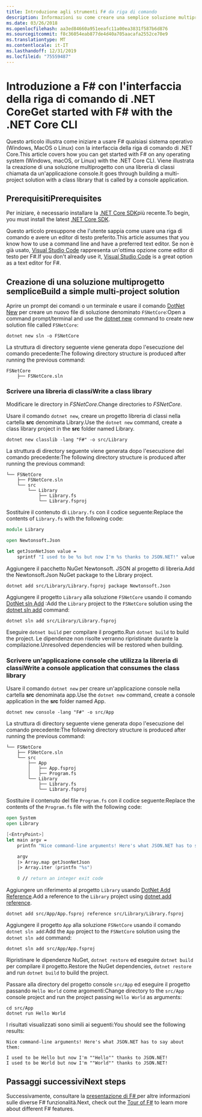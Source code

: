 ```yaml
---
title: Introduzione agli strumenti F# da riga di comando
description: Informazioni su come creare una semplice soluzione multiprogetto sull' F# uso del interfaccia della riga di comando di .NET Core in qualsiasi sistema operativo (Windows, MacOS o Linux).
ms.date: 03/26/2018
ms.openlocfilehash: aa3ed84660a951eeafc11a00ea3831f587b6d876
ms.sourcegitcommit: f8c36054eab877de4d40a705aacafa2552ce70e9
ms.translationtype: MT
ms.contentlocale: it-IT
ms.lasthandoff: 12/31/2019
ms.locfileid: "75559487"
---
```

# <a name="get-started-with-f-with-the-net-core-cli"></a><span data-ttu-id="46086-103">Introduzione a F# con l'interfaccia della riga di comando di .NET Core</span><span class="sxs-lookup"><span data-stu-id="46086-103">Get started with F# with the .NET Core CLI</span></span>

<span data-ttu-id="46086-104">Questo articolo illustra come iniziare a usare F# qualsiasi sistema operativo (Windows, MacOS o Linux) con la interfaccia della riga di comando di .NET Core.</span><span class="sxs-lookup"><span data-stu-id="46086-104">This article covers how you can get started with F# on any operating system (Windows, macOS, or Linux) with the .NET Core CLI.</span></span> <span data-ttu-id="46086-105">Viene illustrata la creazione di una soluzione multiprogetto con una libreria di classi chiamata da un'applicazione console.</span><span class="sxs-lookup"><span data-stu-id="46086-105">It goes through building a multi-project solution with a class library that is called by a console application.</span></span>

## <a name="prerequisites"></a><span data-ttu-id="46086-106">Prerequisiti</span><span class="sxs-lookup"><span data-stu-id="46086-106">Prerequisites</span></span>

<span data-ttu-id="46086-107">Per iniziare, è necessario installare la [.NET Core SDK](https://dotnet.microsoft.com/download)più recente.</span><span class="sxs-lookup"><span data-stu-id="46086-107">To begin, you must install the latest [.NET Core SDK](https://dotnet.microsoft.com/download).</span></span>

<span data-ttu-id="46086-108">Questo articolo presuppone che l'utente sappia come usare una riga di comando e avere un editor di testo preferito.</span><span class="sxs-lookup"><span data-stu-id="46086-108">This article assumes that you know how to use a command line and have a preferred text editor.</span></span> <span data-ttu-id="46086-109">Se non è già usato, [Visual Studio Code](get-started-vscode.md) rappresenta un'ottima opzione come editor di testo per F#.</span><span class="sxs-lookup"><span data-stu-id="46086-109">If you don't already use it, [Visual Studio Code](get-started-vscode.md) is a great option as a text editor for F#.</span></span>

## <a name="build-a-simple-multi-project-solution"></a><span data-ttu-id="46086-110">Creazione di una soluzione multiprogetto semplice</span><span class="sxs-lookup"><span data-stu-id="46086-110">Build a simple multi-project solution</span></span>

<span data-ttu-id="46086-111">Aprire un prompt dei comandi o un terminale e usare il comando [DotNet New](../../core/tools/dotnet-new.md) per creare un nuovo file di soluzione denominato `FSNetCore`:</span><span class="sxs-lookup"><span data-stu-id="46086-111">Open a command prompt/terminal and use the [dotnet new](../../core/tools/dotnet-new.md) command to create new solution file called `FSNetCore`:</span></span>

```dotnetcli
dotnet new sln -o FSNetCore
```

<span data-ttu-id="46086-112">La struttura di directory seguente viene generata dopo l'esecuzione del comando precedente:</span><span class="sxs-lookup"><span data-stu-id="46086-112">The following directory structure is produced after running the previous command:</span></span>

```console
FSNetCore
    ├── FSNetCore.sln
```

### <a name="write-a-class-library"></a><span data-ttu-id="46086-113">Scrivere una libreria di classi</span><span class="sxs-lookup"><span data-stu-id="46086-113">Write a class library</span></span>

<span data-ttu-id="46086-114">Modificare le directory in *FSNetCore*.</span><span class="sxs-lookup"><span data-stu-id="46086-114">Change directories to *FSNetCore*.</span></span>

<span data-ttu-id="46086-115">Usare il comando `dotnet new`, creare un progetto libreria di classi nella cartella **src** denominata Library.</span><span class="sxs-lookup"><span data-stu-id="46086-115">Use the `dotnet new` command, create a class library project in the **src** folder named Library.</span></span>

```dotnetcli
dotnet new classlib -lang "F#" -o src/Library
```

<span data-ttu-id="46086-116">La struttura di directory seguente viene generata dopo l'esecuzione del comando precedente:</span><span class="sxs-lookup"><span data-stu-id="46086-116">The following directory structure is produced after running the previous command:</span></span>

```console
└── FSNetCore
    ├── FSNetCore.sln
    └── src
        └── Library
            ├── Library.fs
            └── Library.fsproj
```

<span data-ttu-id="46086-117">Sostituire il contenuto di `Library.fs` con il codice seguente:</span><span class="sxs-lookup"><span data-stu-id="46086-117">Replace the contents of `Library.fs` with the following code:</span></span>

```fsharp
module Library

open Newtonsoft.Json

let getJsonNetJson value =
    sprintf "I used to be %s but now I'm %s thanks to JSON.NET!" value (JsonConvert.SerializeObject(value))
```

<span data-ttu-id="46086-118">Aggiungere il pacchetto NuGet Newtonsoft. JSON al progetto di libreria.</span><span class="sxs-lookup"><span data-stu-id="46086-118">Add the Newtonsoft.Json NuGet package to the Library project.</span></span>

```dotnetcli
dotnet add src/Library/Library.fsproj package Newtonsoft.Json
```

<span data-ttu-id="46086-119">Aggiungere il progetto `Library` alla soluzione `FSNetCore` usando il comando [DotNet sln Add](../../core/tools/dotnet-sln.md) :</span><span class="sxs-lookup"><span data-stu-id="46086-119">Add the `Library` project to the `FSNetCore` solution using the [dotnet sln add](../../core/tools/dotnet-sln.md) command:</span></span>

```dotnetcli
dotnet sln add src/Library/Library.fsproj
```

<span data-ttu-id="46086-120">Eseguire `dotnet build` per compilare il progetto.</span><span class="sxs-lookup"><span data-stu-id="46086-120">Run `dotnet build` to build the project.</span></span> <span data-ttu-id="46086-121">Le dipendenze non risolte verranno ripristinate durante la compilazione.</span><span class="sxs-lookup"><span data-stu-id="46086-121">Unresolved dependencies will be restored when building.</span></span>

### <a name="write-a-console-application-that-consumes-the-class-library"></a><span data-ttu-id="46086-122">Scrivere un'applicazione console che utilizza la libreria di classi</span><span class="sxs-lookup"><span data-stu-id="46086-122">Write a console application that consumes the class library</span></span>

<span data-ttu-id="46086-123">Usare il comando `dotnet new` per creare un'applicazione console nella cartella **src** denominata app.</span><span class="sxs-lookup"><span data-stu-id="46086-123">Use the `dotnet new` command, create a console application in the **src** folder named App.</span></span>

```dotnetcli
dotnet new console -lang "F#" -o src/App
```

<span data-ttu-id="46086-124">La struttura di directory seguente viene generata dopo l'esecuzione del comando precedente:</span><span class="sxs-lookup"><span data-stu-id="46086-124">The following directory structure is produced after running the previous command:</span></span>

```console
└── FSNetCore
    ├── FSNetCore.sln
    └── src
        ├── App
        │   ├── App.fsproj
        │   ├── Program.fs
        └── Library
            ├── Library.fs
            └── Library.fsproj
```

<span data-ttu-id="46086-125">Sostituire il contenuto del file `Program.fs` con il codice seguente:</span><span class="sxs-lookup"><span data-stu-id="46086-125">Replace the contents of the `Program.fs` file with the following code:</span></span>

```fsharp
open System
open Library

[<EntryPoint>]
let main argv =
    printfn "Nice command-line arguments! Here's what JSON.NET has to say about them:"

    argv
    |> Array.map getJsonNetJson
    |> Array.iter (printfn "%s")

    0 // return an integer exit code
```

<span data-ttu-id="46086-126">Aggiungere un riferimento al progetto `Library` usando [DotNet Add Reference](../../core/tools/dotnet-add-reference.md).</span><span class="sxs-lookup"><span data-stu-id="46086-126">Add a reference to the `Library` project using [dotnet add reference](../../core/tools/dotnet-add-reference.md).</span></span>

```dotnetcli
dotnet add src/App/App.fsproj reference src/Library/Library.fsproj
```

<span data-ttu-id="46086-127">Aggiungere il progetto `App` alla soluzione `FSNetCore` usando il comando `dotnet sln add`:</span><span class="sxs-lookup"><span data-stu-id="46086-127">Add the `App` project to the `FSNetCore` solution using the `dotnet sln add` command:</span></span>

```dotnetcli
dotnet sln add src/App/App.fsproj
```

<span data-ttu-id="46086-128">Ripristinare le dipendenze NuGet, `dotnet restore` ed eseguire `dotnet build` per compilare il progetto.</span><span class="sxs-lookup"><span data-stu-id="46086-128">Restore the NuGet dependencies, `dotnet restore` and run `dotnet build` to build the project.</span></span>

<span data-ttu-id="46086-129">Passare alla directory del progetto console `src/App` ed eseguire il progetto passando `Hello World` come argomenti:</span><span class="sxs-lookup"><span data-stu-id="46086-129">Change directory to the `src/App` console project and run the project passing `Hello World` as arguments:</span></span>

```console
cd src/App
dotnet run Hello World
```

<span data-ttu-id="46086-130">I risultati visualizzati sono simili ai seguenti:</span><span class="sxs-lookup"><span data-stu-id="46086-130">You should see the following results:</span></span>

```console
Nice command-line arguments! Here's what JSON.NET has to say about them:

I used to be Hello but now I'm ""Hello"" thanks to JSON.NET!
I used to be World but now I'm ""World"" thanks to JSON.NET!
```

## <a name="next-steps"></a><span data-ttu-id="46086-131">Passaggi successivi</span><span class="sxs-lookup"><span data-stu-id="46086-131">Next steps</span></span>

<span data-ttu-id="46086-132">Successivamente, consultare la [presentazione di F# ](../tour.md) per altre informazioni sulle diverse F# funzionalità.</span><span class="sxs-lookup"><span data-stu-id="46086-132">Next, check out the [Tour of F#](../tour.md) to learn more about different F# features.</span></span>
